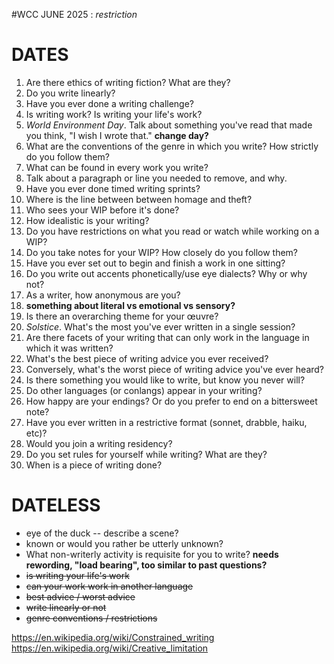 #WCC JUNE 2025 : *restriction*

# DATES
 1. Are there ethics of writing fiction? What are they?
 2. Do you write linearly?
 3. Have you ever done a writing challenge?
 4. Is writing work? Is writing your life's work?
 5. *World Environment Day*. Talk about something you've read that made you think, "I wish I wrote that." **change day?**
 6. What are the conventions of the genre in which you write? How strictly do you follow them? 
 7. What can be found in every work you write? 
 8. Talk about a paragraph or line you needed to remove, and why.
 9. Have you ever done timed writing sprints? 
10. Where is the line between between homage and theft?
11. Who sees your WIP before it's done? 
12. How idealistic is your writing? 
13. Do you have restrictions on what you read or watch while working on a WIP?
14. Do you take notes for your WIP? How closely do you follow them?
15. Have you ever set out to begin and finish a work in one sitting?
16. Do you write out accents phonetically/use eye dialects? Why or why not?
17. As a writer, how anonymous are you?
18. **something about literal vs emotional vs sensory?**
19. Is there an overarching theme for your œuvre? 
20. *Solstice*. What's the most you've ever written in a single session?
21. Are there facets of your writing that can only work in the language in which it was written?
22. What's the best piece of writing advice you ever received?
23. Conversely, what's the worst piece of writing advice you've ever heard?
24. Is there something you would like to write, but know you never will?
25. Do other languages (or conlangs) appear in your writing? 
26. How happy are your endings? Or do you prefer to end on a bittersweet note?
27. Have you ever written in a restrictive format (sonnet, drabble, haiku, etc)? 
28. Would you join a writing residency?
29. Do you set rules for yourself while writing? What are they? 
30. When is a piece of writing done? 


# DATELESS
- eye of the duck
  -- describe a scene?
- known or would you rather be utterly unknown?
- What non-writerly activity is requisite for you to write? **needs rewording, "load bearing", too similar to past questions?**
- ~~is writing your life's work~~
- ~~can your work work in another language~~
- ~~best advice / worst advice~~
- ~~write linearly or not~~
- ~~genre conventions / restrictions~~

https://en.wikipedia.org/wiki/Constrained_writing
https://en.wikipedia.org/wiki/Creative_limitation
